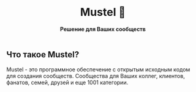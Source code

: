<div align="center">
  <br>
  <h1>Mustel 🌱</h1>
  <strong>Решение для Ваших сообществ</strong>
</div>
<br>

## Что такое Mustel?

Mustel - это программное обеспечение с открытым исходным кодом для создания сообществ. Сообщества для Ваших
коллег, клиентов, фанатов, семей, друзей и еще 1001 категории.
